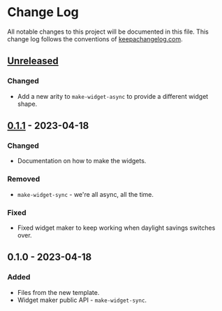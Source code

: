 # Change Log
All notable changes to this project will be documented in this file. This change log follows the conventions of [keepachangelog.com](http://keepachangelog.com/).

## [Unreleased]
### Changed
- Add a new arity to `make-widget-async` to provide a different widget shape.

## [0.1.1] - 2023-04-18
### Changed
- Documentation on how to make the widgets.

### Removed
- `make-widget-sync` - we're all async, all the time.

### Fixed
- Fixed widget maker to keep working when daylight savings switches over.

## 0.1.0 - 2023-04-18
### Added
- Files from the new template.
- Widget maker public API - `make-widget-sync`.

[Unreleased]: https://sourcehost.site/your-name/project1/compare/0.1.1...HEAD
[0.1.1]: https://sourcehost.site/your-name/project1/compare/0.1.0...0.1.1
